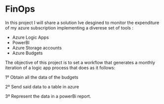 # FinOps
In this project I will share a solution Ive desgined to monitor the expenditure of my azure subscription implementing a diverese set of tools : 
  - Azure Logic Apps
  - PowerBI
  - Azure Storage accounts
  - Azure Budgets

The objective of this project is to set a workflow that generates a monthly iteration of a logic app process that does as it follows: 
  
  1º Obtain all the data of the budgets
  
  2º Send said data to a table in azure
  
  3º Represent the data in a powerBi report.
